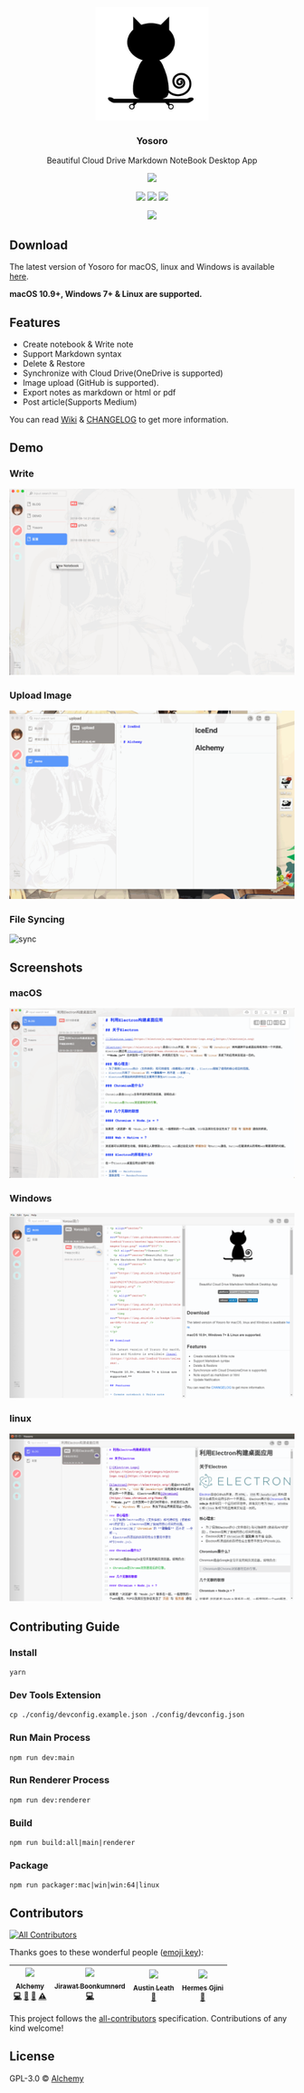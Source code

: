 <p align="center">
  <img src="./app/views/assets/images/logo.png" width="200"/>
  <h3 align="center">Yosoro</h3>
  <p align="center">Beautiful Cloud Drive Markdown NoteBook Desktop App</p>
  <p align="center">
    <img src="https://img.shields.io/badge/platform-masOS%20%7C%20Linux%20%7C%20Windows-lightgrey.svg?style=flat-square" />
  </p>
  <p align="center">
    <img src="https://img.shields.io/github/release/iceend/yosoro.svg?style=flat-square" />
    <img src="https://img.shields.io/travis/IceEnd/Yosoro.svg?style=flat-square">
    <img src="https://img.shields.io/github/license/IceEnd/Yosoro.svg?style=flat-square" />
  </p>
  <p align="center">
    <img src="https://img.shields.io/github/downloads/IceEnd/Yosoro/total.svg?style=flat-square">
  </p>
</p>

## Download

The latest version of Yosoro for macOS, linux and Windows is available [here](https://github.com/IceEnd/Yosoro/releases).

**macOS 10.9+, Windows 7+ & Linux are supported.**

## Features

- Create notebook & Write note
- Support Markdown syntax
- Delete & Restore
- Synchronize with Cloud Drive(OneDrive is supported)
- Image upload (GitHub is supported).
- Export notes as markdown or html or pdf
- Post article(Supports Medium)

You can read [Wiki](https://github.com/IceEnd/Yosoro/wiki) & [CHANGELOG](./CHANGELOG.md) to get more information.

## Demo

### Write

![2018-09-24.14.00.53-write.gif](https://raw.githubusercontent.com/IceEnd/Yosoro-Img/img/yosoro/2018-09-24.14.00.53-write.gif)

### Upload Image

![image](https://raw.githubusercontent.com/IceEnd/Yosoro-Img/img/yosoro/2018-07-27.00.47.27-image.gif)

### File Syncing

![sync](https://t1.picb.cc/uploads/2018/05/13/2vBRbs.gif)

## Screenshots

### macOS

![screenshot-osx](https://raw.githubusercontent.com/IceEnd/Yosoro-Img/img/yosoro/2018-09-23.19.10.55-image.png)

### Windows

![screenshot-window](https://raw.githubusercontent.com/IceEnd/Yosoro-Img/img/yosoro/2018-07-26.17.43.22-image.png)

### linux

![screenshot-linux](https://raw.githubusercontent.com/IceEnd/Yosoro-Img/img/yosoro/2018-07-27.00.22.40-linux.png)

## Contributing Guide

### Install

```shell
yarn
```

### Dev Tools Extension

```shell
cp ./config/devconfig.example.json ./config/devconfig.json
```

### Run Main Process

```shell
npm run dev:main
```

### Run Renderer Process

```shell
npm run dev:renderer
```

### Build

```shell
npm run build:all|main|renderer
```

### Package

```
npm run packager:mac|win|win:64|linux
```

## Contributors

[![All Contributors](https://img.shields.io/badge/all_contributors-4-orange.svg?style=flat-square)](#contributors)

Thanks goes to these wonderful people ([emoji key](https://github.com/kentcdodds/all-contributors#emoji-key)):

<!-- ALL-CONTRIBUTORS-LIST:START - Do not remove or modify this section -->
<!-- prettier-ignore -->
| [<img src="https://avatars1.githubusercontent.com/u/11556339?v=4" width="100px;"/><br /><sub><b>Alchemy</b></sub>](https://www.coolecho.net)<br />[💻](https://github.com/IceEnd/Yosoro/commits?author=IceEnd "Code") [🎨](#design-IceEnd "Design") [📖](https://github.com/IceEnd/Yosoro/commits?author=IceEnd "Documentation") [⚠️](https://github.com/IceEnd/Yosoro/commits?author=IceEnd "Tests") | [<img src="https://avatars3.githubusercontent.com/u/8283616?v=4" width="100px;"/><br /><sub><b>Jirawat Boonkumnerd</b></sub>](http://ntsd.github.io)<br />[💻](https://github.com/IceEnd/Yosoro/commits?author=ntsd "Code") | [<img src="https://avatars2.githubusercontent.com/u/32113014?v=4" width="100px;"/><br /><sub><b>Austin Leath</b></sub>](https://www.austinleath.com)<br />[📖](https://github.com/IceEnd/Yosoro/commits?author=AustinLeath "Documentation") | [<img src="https://avatars0.githubusercontent.com/u/8417583?v=4" width="100px;"/><br /><sub><b>Hermes Gjini</b></sub>](http://afractal.me)<br />[📖](https://github.com/IceEnd/Yosoro/commits?author=afractal "Documentation") |
| :---: | :---: | :---: | :---: |
<!-- ALL-CONTRIBUTORS-LIST:END -->

This project follows the [all-contributors](https://github.com/kentcdodds/all-contributors) specification. Contributions of any kind welcome!

## License

GPL-3.0 © [Alchemy](./LICENSE)
